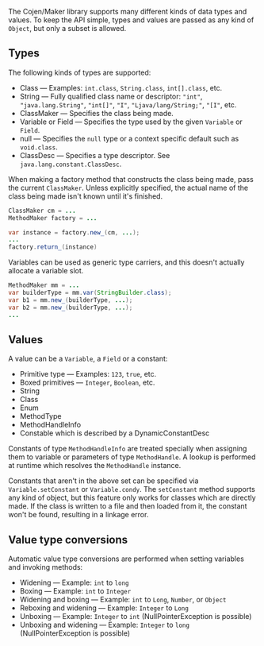 The Cojen/Maker library supports many different kinds of data types and values. To keep the API simple, types and values are passed as any kind of `Object`, but only a subset is allowed.

Types
-----

The following kinds of types are supported:

- Class &mdash; Examples: `int.class`, `String.class`, `int[].class`, etc.
- String &mdash; Fully qualified class name or descriptor: `"int"`, `"java.lang.String"`, `"int[]"`, `"I"`, `"Ljava/lang/String;"`, `"[I"`, etc.
- ClassMaker &mdash; Specifies the class being made.
- Variable or Field &mdash; Specifies the type used by the given `Variable` or `Field`.
- null &mdash; Specifies the `null` type or a context specific default such as `void.class`.
- ClassDesc &mdash; Specifies a type descriptor. See `java.lang.constant.ClassDesc`.

When making a factory method that constructs the class being made, pass the current `ClassMaker`. Unless explicitly specified, the actual name of the class being made isn't known until it's finished.

```java
ClassMaker cm = ...
MethodMaker factory = ...

var instance = factory.new_(cm, ...);
...
factory.return_(instance)
```

Variables can be used as generic type carriers, and this doesn't actually allocate a variable slot.

```java
MethodMaker mm = ...
var builderType = mm.var(StringBuilder.class);
var b1 = mm.new_(builderType, ...);
var b2 = mm.new_(builderType, ...);
...
```

Values
------

A value can be a `Variable`, a `Field` or a constant:

- Primitive type &mdash; Examples: `123`, `true`, etc.
- Boxed primitives &mdash; `Integer`, `Boolean`, etc.
- String
- Class
- Enum
- MethodType
- MethodHandleInfo
- Constable which is described by a DynamicConstantDesc

Constants of type `MethodHandleInfo` are treated specially when assigning them to variable or parameters of type `MethodHandle`. A lookup is performed at runtime which resolves the `MethodHandle` instance.

Constants that aren't in the above set can be specified via `Variable.setConstant` or `Variable.condy`. The `setConstant` method supports any kind of object, but this feature only works for classes which are directly made. If the class is written to a file and then loaded from it, the constant won't be found, resulting in a linkage error.

Value type conversions
----------------------

Automatic value type conversions are performed when setting variables and invoking methods:

- Widening &mdash; Example: `int` to `long`
- Boxing &mdash; Example: `int` to `Integer`
- Widening and boxing &mdash; Example: `int` to `Long`, `Number`, or `Object`
- Reboxing and widening &mdash; Example: `Integer` to `Long`
- Unboxing &mdash; Example: `Integer` to `int` (NullPointerException is possible)
- Unboxing and widening &mdash; Example: `Integer` to `long` (NullPointerException is possible)


